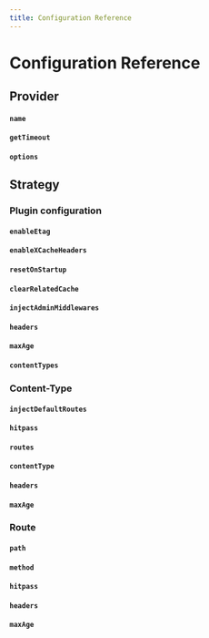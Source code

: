 ```yaml
---
title: Configuration Reference
---
```


# Configuration Reference

## Provider

#### `name`
#### `getTimeout`
#### `options`


## Strategy

### Plugin configuration

#### `enableEtag`
#### `enableXCacheHeaders`
#### `resetOnStartup`
#### `clearRelatedCache`
#### `injectAdminMiddlewares`
#### `headers`
#### `maxAge`
#### `contentTypes`

### Content-Type

#### `injectDefaultRoutes`
#### `hitpass`
#### `routes`
#### `contentType`

#### `headers`
#### `maxAge`

### Route

#### `path`
#### `method`

#### `hitpass`
#### `headers`
#### `maxAge`

